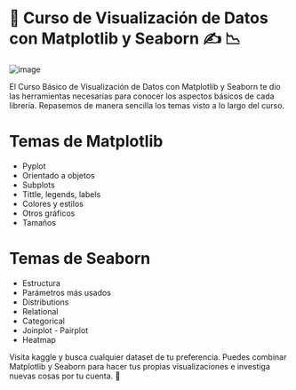 #  💼 Curso de Visualización de Datos con Matplotlib y Seaborn ✍️ 📉 

![image](https://github.com/andrethydavid/visual_Matplotlib_Seaborn/assets/72534486/4f2c1488-86f2-4ac2-ae26-ac162fef408c)


El Curso Básico de Visualización de Datos con Matplotlib y Seaborn te dio las herramientas 
necesarias para conocer los aspectos básicos de cada librería. 
Repasemos de manera sencilla los temas visto a lo largo del curso.

# Temas de Matplotlib
- Pyplot
- Orientado a objetos
- Subplots
- Tittle, legends, labels
- Colores y estilos
- Otros gráficos
- Tamaños

  
# Temas de Seaborn

- Estructura
- Parámetros más usados
- Distributions
- Relational
- Categorical
- Joinplot - Pairplot
- Heatmap

Visita kaggle y busca cualquier dataset de tu preferencia. Puedes combinar Matplotlib y Seaborn para hacer tus propias visualizaciones e investiga nuevas cosas por tu cuenta. 💚

